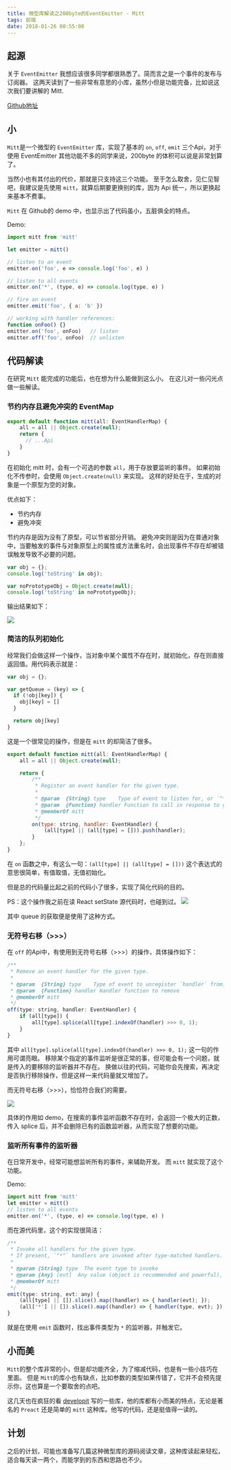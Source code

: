 ```yaml
---
title: 微型库解读之200byte的EventEmitter - Mitt
tags: 前端
date: 2018-01-26 00:55:08
---
```


## 起源

关于 `EventEmitter` 我想应该很多同学都很熟悉了。简而言之是一个事件的发布与订阅器。
这两天读到了一些非常有意思的小库，虽然小但是功能完备，比如说这次我们要讲解的 Mitt.

[Github地址](https://github.com/developit/mitt)

## 小

`Mitt`是一个微型的 `EventEmitter` 库，实现了基本的 `on`, `off`, `emit`  三个Api，对于使用 EventEmitter 其他功能不多的同学来说，200byte 的体积可以说是非常划算了。

当然小也有其付出的代价，那就是只支持这三个功能。
至于怎么取舍，见仁见智吧，我建议是先使用 `mitt`，就算后期要更换别的库，因为 Api 统一，所以更换起来基本不费事。

`Mitt` 在 Github的 demo 中，也显示出了代码虽小，五脏俱全的特点。

Demo:

```js
import mitt from 'mitt'

let emitter = mitt()

// listen to an event
emitter.on('foo', e => console.log('foo', e) )

// listen to all events
emitter.on('*', (type, e) => console.log(type, e) )

// fire an event
emitter.emit('foo', { a: 'b' })

// working with handler references:
function onFoo() {}
emitter.on('foo', onFoo)   // listen
emitter.off('foo', onFoo)  // unlisten
```

## 代码解读

在研究 `Mitt` 能完成的功能后，也在想为什么能做到这么小。
在这儿对一些闪光点做一些解读。

### 节约内存且避免冲突的 EventMap

```js
export default function mitt(all: EventHandlerMap) {
	all = all || Object.create(null);
	return {
	  // ...Api
	}
}
```

在初始化 mitt 时，会有一个可选的参数 `all`，用于存放要监听的事件。
如果初始化不传参时，会使用 `Object.create(null)` 来实现。
这样的好处在于，生成的对象是一个原型为空的对象。

优点如下：

- 节约内存
- 避免冲突

节约内存是因为没有了原型，可以节省部分开销。
避免冲突则是因为在普通对象中，当要触发的事件与对象原型上的属性或方法重名时，会出现事件不存在却被错误触发导致不必要的问题。

```js
var obj = {};
console.log('toString' in obj);

var noPrototypeObj = Object.create(null);
console.log('toString' in noPrototypeObj);
```

输出结果如下：

![](https://cdn.lxxyx.cn/2018-03-26-085721.png)

### 简洁的队列初始化

经常我们会做这样一个操作，当对象中某个属性不存在时，就初始化，存在则直接返回值。用代码表示就是：

```js
var obj = {};

var getQueue = (key) => {
  if (!obj[key]) {
    obj[key] = []
  }

  return obj[key]
}
```

这是一个很常见的操作，但是在 `mitt` 的却简洁了很多。

```js
export default function mitt(all: EventHandlerMap) {
	all = all || Object.create(null);

	return {
		/**
		 * Register an event handler for the given type.
		 *
		 * @param  {String} type	Type of event to listen for, or `"*"` for all events
		 * @param  {Function} handler Function to call in response to given event
		 * @memberOf mitt
		 */
		on(type: string, handler: EventHandler) {
			(all[type] || (all[type] = [])).push(handler);
		}
	};
}
```

在 `on` 函数之中，有这么一句：`(all[type] || (all[type] = []))`
这个表达式的意思很简单，有值取值，无值初始化。

但是总的代码量比起之前的代码小了很多，实现了简化代码的目的。

PS：这个操作我之前在读 React setState 源代码时，也碰到过。
![](https://cdn.lxxyx.cn/2018-03-26-085724.png)


其中 queue 的获取便是使用了这种方式。

### 无符号右移（>>>）

在 `off` 的Api中，有使用到无符号右移（>>>）的操作，具体操作如下：

```js
/**
 * Remove an event handler for the given type.
 *
 * @param  {String} type	Type of event to unregister `handler` from, or `"*"`
 * @param  {Function} handler Handler function to remove
 * @memberOf mitt
 */
off(type: string, handler: EventHandler) {
	if (all[type]) {
		all[type].splice(all[type].indexOf(handler) >>> 0, 1);
	}
}
```

其中 `all[type].splice(all[type].indexOf(handler) >>> 0, 1);` 这一句的作用可谓亮眼。
移除某个指定的事件监听是很正常的事，但可能会有一个问题，就是传入的要移除的监听器并不存在。
换做以往的代码，可能你会先搜索，再决定是否执行移除操作，但是这样一来代码量就又增加了。

而无符号右移（>>>），恰恰符合我们的需要。

![](https://cdn.lxxyx.cn/2018-03-26-085726.png)

具体的作用如 demo，在搜索的事件监听函数不存在时，会返回一个极大的正数，传入 splice 后，并不会删除已有的函数监听器，从而实现了想要的功能。

### 监听所有事件的监听器

在日常开发中，经常可能想监听所有的事件，来辅助开发。
而 `mitt` 就实现了这个功能。

Demo:

```js
import mitt from 'mitt'
let emitter = mitt()
// listen to all events
emitter.on('*', (type, e) => console.log(type, e) )
```

而在源代码里，这个的实现很简洁：

```js
/**
 * Invoke all handlers for the given type.
 * If present, `"*"` handlers are invoked after type-matched handlers.
 *
 * @param {String} type  The event type to invoke
 * @param {Any} [evt]  Any value (object is recommended and powerful), passed to each handler
 * @memberOf mitt
 */
emit(type: string, evt: any) {
	(all[type] || []).slice().map((handler) => { handler(evt); });
	(all['*'] || []).slice().map((handler) => { handler(type, evt); });
}
```

就是在使用 `emit` 函数时，找出事件类型为 `*` 的监听器，并触发它。

## 小而美

`Mitt`的整个库非常的小，但是却功能齐全，为了缩减代码，也是有一些小技巧在里面。
但是 `Mitt`的库小也有缺点，比如参数的类型如果传错了，它并不会预先提示你，这也算是一个要取舍的点吧。

这几天也在疯狂的看 [developit](https://github.com/developit) 写的一些库，他的库都有小而美的特点，无论是著名的 `Preact` 还是简单的 `mitt` 这种库。他写的代码，还是挺值得一读的。

## 计划

之后的计划，可能也准备写几篇这种微型库的源码阅读文章，这种库读起来轻松，适合每天读一两个，而能学到的东西和思路也不少。